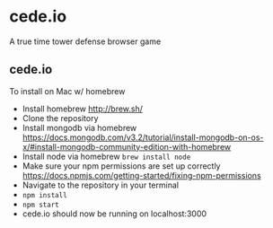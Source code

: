 # cede.io
A true time tower defense browser game

## cede.io
To install on Mac w/ homebrew

- Install homebrew http://brew.sh/
- Clone the repository
- Install mongodb via homebrew https://docs.mongodb.com/v3.2/tutorial/install-mongodb-on-os-x/#install-mongodb-community-edition-with-homebrew
- Install node via homebrew `brew install node`
- Make sure your npm permissions are set up correctly https://docs.npmjs.com/getting-started/fixing-npm-permissions
- Navigate to the repository in your terminal
- `npm install`
- `npm start`
- cede.io should now be running on localhost:3000
